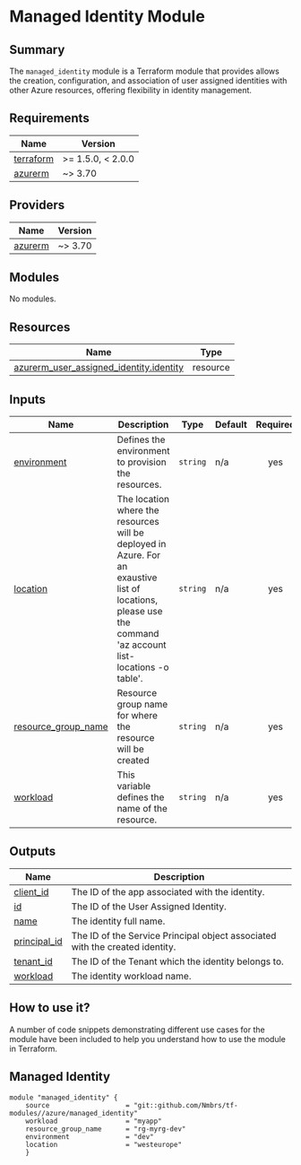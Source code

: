 # Managed Identity Module

## Summary 

The `managed_identity` module is a Terraform module that provides allows the creation, configuration, and association of user assigned identities with other Azure resources, offering flexibility in identity management.

## Requirements

| Name | Version |
|------|---------|
| <a name="requirement_terraform"></a> [terraform](#requirement\_terraform) | >= 1.5.0, < 2.0.0 |
| <a name="requirement_azurerm"></a> [azurerm](#requirement\_azurerm) | ~> 3.70 |

## Providers

| Name | Version |
|------|---------|
| <a name="provider_azurerm"></a> [azurerm](#provider\_azurerm) | ~> 3.70 |

## Modules

No modules.

## Resources

| Name | Type |
|------|------|
| [azurerm_user_assigned_identity.identity](https://registry.terraform.io/providers/hashicorp/azurerm/latest/docs/resources/user_assigned_identity) | resource |

## Inputs

| Name | Description | Type | Default | Required |
|------|-------------|------|---------|:--------:|
| <a name="input_environment"></a> [environment](#input\_environment) | Defines the environment to provision the resources. | `string` | n/a | yes |
| <a name="input_location"></a> [location](#input\_location) | The location where the resources will be deployed in Azure. For an exaustive list of locations, please use the command 'az account list-locations -o table'. | `string` | n/a | yes |
| <a name="input_resource_group_name"></a> [resource\_group\_name](#input\_resource\_group\_name) | Resource group name for where the resource will be created | `string` | n/a | yes |
| <a name="input_workload"></a> [workload](#input\_workload) | This variable defines the name of the resource. | `string` | n/a | yes |

## Outputs

| Name | Description |
|------|-------------|
| <a name="output_client_id"></a> [client\_id](#output\_client\_id) | The ID of the app associated with the identity. |
| <a name="output_id"></a> [id](#output\_id) | The ID of the User Assigned Identity. |
| <a name="output_name"></a> [name](#output\_name) | The identity full name. |
| <a name="output_principal_id"></a> [principal\_id](#output\_principal\_id) | The ID of the Service Principal object associated with the created identity. |
| <a name="output_tenant_id"></a> [tenant\_id](#output\_tenant\_id) | The ID of the Tenant which the identity belongs to. |
| <a name="output_workload"></a> [workload](#output\_workload) | The identity workload name. |

## How to use it? 

A number of code snippets demonstrating different use cases for the module have been included to help you understand how to use the module in Terraform. 

## Managed Identity

```hcl 
module "managed_identity" { 
    source                   = "git::github.com/Nmbrs/tf-modules//azure/managed_identity"
    workload                 = "myapp"
    resource_group_name      = "rg-myrg-dev"
    environment              = "dev"
    location                 = "westeurope"
    } 
```